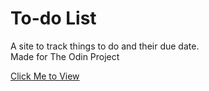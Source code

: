 # To-do List

A site to track things to do and their due date. \
Made for The Odin Project

[Click Me to View](https://rileyloudon.github.io/todoList/)
